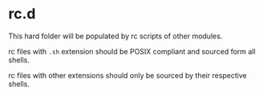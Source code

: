 # rc.d

This hard folder will be populated by rc scripts of other modules.

rc files with `.sh` extension should be POSIX compliant and sourced form
all shells.

rc files with other extensions should only be sourced by their respective
shells.
